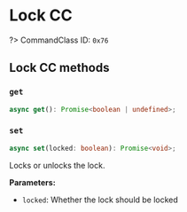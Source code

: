 # Lock CC

?> CommandClass ID: `0x76`

## Lock CC methods

### `get`

```ts
async get(): Promise<boolean | undefined>;
```

### `set`

```ts
async set(locked: boolean): Promise<void>;
```

Locks or unlocks the lock.

**Parameters:**

-   `locked`: Whether the lock should be locked
